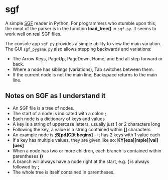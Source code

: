 # sgf

A simple [SGF](http://www.red-bean.com/sgf/sgf4.html) reader in Python. For programmers who stumble upon this, the meat of the parser is in the function **load_tree()** in `sgf.py`. It seems to work well on real SGF files.

The console app `sgf.py` provides a simple ability to view the main variation.
The GUI `sgf_pygame.py` also allows stepping backwards and variations:

* The Arrow Keys, PageUp, PageDown, Home, and End all step forward or back.
* Where a node has siblings (variations), Tab switches between them.
* If the current node is not the main line, Backspace returns to the main line.

## Notes on SGF as I understand it

* An SGF file is a tree of nodes.
* The start of a node is indicated with a colon **;**
* Each node is a dictionary of keys and values
* A key is a string of uppercase letters, usually just 1 or 2 characters long
* Following the key, a value is a string contained within **[]** characters
* An example node is **;B[pd]C[it begins]** - it has 2 keys with 1 value each
* If a key has multiple values, they are given like so: **KY[exa][mple][val][ues]**
* When a node has two or more children, each branch is contained within parentheses **()**
* A branch will always have a node right at the start, e.g. **(** is always followed by **;**
* The whole tree is itself contained in parentheses.
